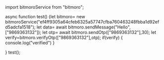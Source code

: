 
import bitmoroService from "bitmoro";

async function test()
{let bitmoro= new bitmoroService("ef4ff9305a64cfeb6325a57747cfba760463248fbba1d92efd5adcfa1518");
    let data= await bitmoro.sendMessage("Hello",["9869363132"]);
    let otp= await bitmoro.sendOtp(["9869363132"],30);
    let verify=bitmoro.verifyOtp(["9869363132"],otp);
    if(verify)
    {
        console.log("verified")
    }

}
test();